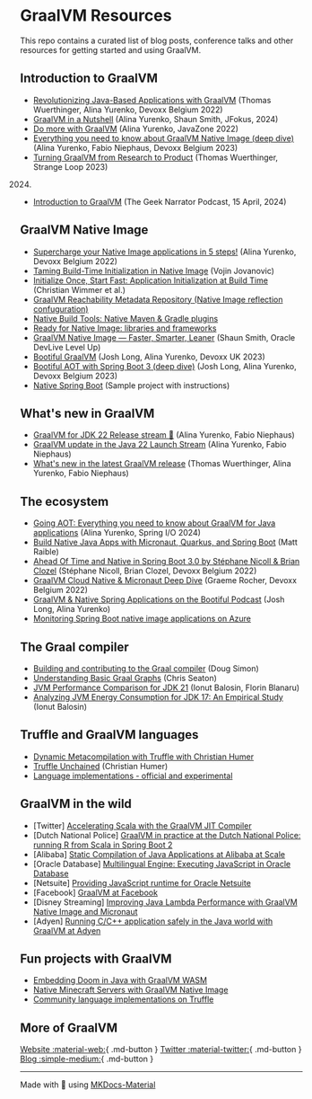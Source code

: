 # GraalVM Resources

This repo contains a curated list of blog posts, conference talks and other resources for getting started and using GraalVM.

##  Introduction to GraalVM

- [Revolutionizing Java-Based Applications with GraalVM](https://www.youtube.com/watch?v=mhmqomex1zk) (Thomas Wuerthinger, Alina Yurenko, Devoxx Belgium 2022)
- [GraalVM in a Nutshell](https://www.youtube.com/watch?v=R9m_HpmbquY) (Alina Yurenko, Shaun Smith, JFokus, 2024)
- [Do more with GraalVM](https://2022.javazone.no/#/program/624a7e82-bcfe-4d02-b7a6-59ba56107e52) (Alina Yurenko, JavaZone 2022)
- [Everything you need to know about GraalVM Native Image (deep dive)](https://www.youtube.com/watch?v=QMwtJojhzl8) (Alina Yurenko, Fabio Niephaus, Devoxx Belgium 2023)
- [Turning GraalVM from Research to Product](https://www.youtube.com/watch?v=83le8YeejVU) (Thomas Wuerthinger, Strange Loop 2023)
2024)
- [Introduction to GraalVM](https://www.youtube.com/watch?v=0272oxUbmgc) (The Geek Narrator Podcast, 15 April, 2024)

## GraalVM Native Image

- [Supercharge your Native Image applications in 5 steps!](https://www.youtube.com/watch?v=gPA-yE6q_PQ) (Alina Yurenko, Devoxx Belgium 2022)
- [Taming Build-Time Initialization in Native Image](https://github.com/graalvm/taming-build-time-initialization) (Vojin Jovanovic)
- [Initialize Once, Start Fast: Application Initialization at Build Time](http://www.christianwimmer.at/Publications/Wimmer19a/Wimmer19a.pdf) (Christian Wimmer et al.)
- [GraalVM Reachability Metadata Repository (Native Image reflection confuguration)](https://github.com/oracle/graalvm-reachability-metadata)
- [Native Build Tools: Native Maven & Gradle plugins](https://github.com/graalvm/native-build-tools)
- [Ready for Native Image: libraries and frameworks](https://www.graalvm.org/native-image/libraries-and-frameworks/)
- [GraalVM Native Image — Faster, Smarter, Leaner](https://www.youtube.com/watch?v=sI-zXYLKzfk) (Shaun Smith, Oracle DevLive Level Up)
- [Bootiful GraalVM](https://www.youtube.com/watch?v=3OBhk1c0GBs) (Josh Long, Alina Yurenko, Devoxx UK 2023)
- [Bootiful AOT with Spring Boot 3 (deep dive)](https://www.youtube.com/watch?v=M-7r35sttQI) (Josh Long, Alina Yurenko, Devoxx Belgium 2023)
- [Native Spring Boot](https://github.com/alina-yur/native-spring-boot) (Sample project with instructions)

## What's new in GraalVM

- [GraalVM for JDK 22 Release stream 🚀](https://www.youtube.com/watch?v=xRcHlBnljwA) (Alina Yurenko, Fabio Niephaus)
- [GraalVM update in the Java 22 Launch Stream](https://www.youtube.com/live/AjjAZsnRXtE?t=10441s) (Alina Yurenko, Fabio Niephaus)
- [What's new in the latest GraalVM release](https://www.youtube.com/watch?v=lWhEg-6DqM0) (Thomas Wuerthinger, Alina Yurenko, Fabio Niephaus)

## The ecosystem

- [Going AOT: Everything you need to know about GraalVM for Java applications](https://www.youtube.com/watch?v=YclrKfEUHrI) (Alina Yurenko, Spring I/O 2024)
- [Build Native Java Apps with Micronaut, Quarkus, and Spring Boot](https://www.youtube.com/watch?v=sTebxMbPTCQ) (Matt Raible)
- [Ahead Of Time and Native in Spring Boot 3.0 by Stéphane Nicoll & Brian Clozel](https://www.youtube.com/watch?v=TS4DpYSmfXk) (Stéphane Nicoll, Brian Clozel, Devoxx Belgium 2022)
- [GraalVM Cloud Native & Micronaut Deep Dive](https://www.youtube.com/watch?v=3t-gwFuOtnM) (Graeme Rocher, Devoxx Belgium 2022)
- [GraalVM & Native Spring Applications on the Bootiful Podcast](https://spring.io/blog/2023/01/26/a-bootiful-podcast-graalvm-advocate-alina-yurenko-on-a-bootiful-podcast) (Josh Long, Alina Yurenko)
- [Monitoring Spring Boot native image applications on Azure](https://devblogs.microsoft.com/java/monitor-your-spring-boot-native-image-application-on-azure/)

## The Graal compiler

- [Building and contributing to the Graal compiler](https://www.youtube.com/watch?v=3Gh0cz3vjG8) (Doug Simon)
- [Understanding Basic Graal Graphs](https://chrisseaton.com/truffleruby/basic-graal-graphs/) (Chris Seaton)
- [JVM Performance Comparison for JDK 21](https://ionutbalosin.com/2024/02/jvm-performance-comparison-for-jdk-21/) (Ionut Balosin, Florin Blanaru)
- [Analyzing JVM Energy Consumption for JDK 17: An Empirical Study](https://ionutbalosin.com/2023/07/analyzing-jvm-energy-consumption-for-jdk-17-an-empirical-study/) (Ionut Balosin)

## Truffle and GraalVM languages

- [Dynamic Metacompilation with Truffle with Christian Humer](https://www.youtube.com/watch?v=pksRrON5XfU)
- [Truffle Unchained](https://medium.com/graalvm/truffle-unchained-13887b77b62c) (Christian Humer)
- [Language implementations - official and experimental](https://github.com/oracle/graal/blob/master/truffle/docs/Languages.md)
  

## GraalVM in the wild

- [Twitter] [Accelerating Scala with the GraalVM JIT Compiler](https://www.youtube.com/watch?v=G-vlQaPMAx)
- [Dutch National Police] [GraalVM in practice at the Dutch National Police: running R from Scala in Spring Boot 2](https://vimeo.com/360837119)
- [Alibaba] [Static Compilation of Java Applications at Alibaba at Scale](https://medium.com/graalvm/static-compilation-of-java-applications-at-alibaba-at-scale-2944163c92e)
- [Oracle Database] [Multilingual Engine: Executing JavaScript in Oracle Database](https://medium.com/graalvm/mle-executing-javascript-in-oracle-database-c545feb1a010)
- [Netsuite] [Providing JavaScript runtime for Oracle Netsuite](https://www.netsuite.com/portal/resource/articles/erp/graal-runtime-technology-improves-netsuite-platform-developer-productivity.shtml)
- [Facebook] [GraalVM at Facebook](https://medium.com/graalvm/graalvm-at-facebook-af09338ac519)
- [Disney Streaming] [Improving Java Lambda Performance with GraalVM Native Image and Micronaut](https://aws.amazon.com/blogs/opensource/improving-developer-productivity-at-disney-with-serverless-and-open-source/)
- [Adyen] [Running C/C++ application safely in the Java world with GraalVM at Adyen](https://www.adyen.com/blog/graalvm-running-c-applications--in-the-cloud)


## Fun projects with GraalVM

- [Embedding Doom in Java with GraalVM WASM](https://github.com/stepstone-tech/doom-graalvm)
- [Native Minecraft Servers with GraalVM Native Image](https://medium.com/graalvm/native-minecraft-servers-with-graalvm-native-image-1a3f6a92eb48)
- [Community language implementations on Truffle](https://github.com/oracle/graal/blob/master/truffle/docs/Languages.md#experiments)

## More of GraalVM

[Website :material-web:](https://github.com/squidfunk/mkdocs-material){ .md-button } 
[Twitter :material-twitter:](https://twitter.com/GraalVM){ .md-button } 
[Blog :simple-medium:](https://medium.com/graalvm){ .md-button }



***


Made with 💜 using [MKDocs-Material](https://github.com/squidfunk/mkdocs-material)



